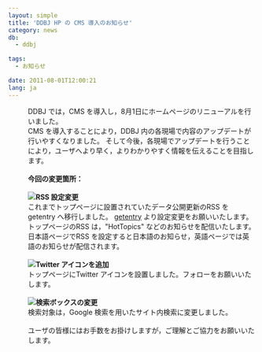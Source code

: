 ```yaml
---
layout: simple
title: 'DDBJ HP の CMS 導入のお知らせ'
category: news
db:
  - ddbj

tags:
  - お知らせ

date: 2011-08-01T12:00:21
lang: ja
---
```


<dl>
    <dd>DDBJ では，CMS を導入し，8月1日にホームページのリニューアルを行いました。<br>CMS を導入することにより，DDBJ 内の各現場で内容のアップデートが行いやすくなりました。 そして今後，各現場でアップデートを行うことにより，ユーザへより早く，よりわかりやすく情報を伝えることを目指します。<br><br><strong>今回の変更箇所：</strong><br><br><img src="{{ site.baseurl }}/assets/images/tr-blue-s.gif"><strong>RSS 設定変更</strong><br>これまでトップページに設置されていたデータ公開更新のRSS を getentry へ移行しました。 <a href="http://getentry.ddbj.nig.ac.jp/top-j.html">getentry</a> より設定変更をお願いいたします。<br>トップページのRSS は，"HotTopics" などのお知らせを配信いたします。日本語ページでRSS を設定すると日本語のお知らせ，英語ページでは英語のお知らせが配信されます。<br><br><img src="{{ site.baseurl }}/assets/images/tr-blue-s.gif"><strong>Twitter アイコンを追加</strong><br>トップページにTwitter アイコンを設置しました。フォローをお願いいたします。<br><br><img src="{{ site.baseurl }}/assets/images/tr-blue-s.gif"><strong>検索ボックスの変更</strong><br>検索対象は，Google 検索を用いたサイト内検索に変更しました。<br><br>ユーザの皆様にはお手数をお掛けしますが，ご理解とご協力をお願いいたします。</dd>
</dl>
